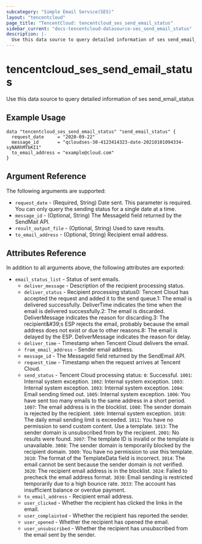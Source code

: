 ```yaml
---
subcategory: "Simple Email Service(SES)"
layout: "tencentcloud"
page_title: "TencentCloud: tencentcloud_ses_send_email_status"
sidebar_current: "docs-tencentcloud-datasource-ses_send_email_status"
description: |-
  Use this data source to query detailed information of ses send_email_status
---
```


# tencentcloud_ses_send_email_status

Use this data source to query detailed information of ses send_email_status

## Example Usage

```hcl
data "tencentcloud_ses_send_email_status" "send_email_status" {
  request_date     = "2020-09-22"
  message_id       = "qcloudses-30-4123414323-date-20210101094334-syNARhMTbKI1"
  to_email_address = "example@cloud.com"
}
```

## Argument Reference

The following arguments are supported:

* `request_date` - (Required, String) Date sent. This parameter is required. You can only query the sending status for a single date at a time.
* `message_id` - (Optional, String) The MessageId field returned by the SendMail API.
* `result_output_file` - (Optional, String) Used to save results.
* `to_email_address` - (Optional, String) Recipient email address.

## Attributes Reference

In addition to all arguments above, the following attributes are exported:

* `email_status_list` - Status of sent emails.
  * `deliver_message` - Description of the recipient processing status.
  * `deliver_status` - Recipient processing status0: Tencent Cloud has accepted the request and added it to the send queue.1: The email is delivered successfully. DeliverTime indicates the time when the email is delivered successfully.2: The email is discarded. DeliverMessage indicates the reason for discarding.3: The recipient&amp;#39;s ESP rejects the email, probably because the email address does not exist or due to other reasons.8: The email is delayed by the ESP. DeliverMessage indicates the reason for delay.
  * `deliver_time` - Timestamp when Tencent Cloud delivers the email.
  * `from_email_address` - Sender email address.
  * `message_id` - The MessageId field returned by the SendEmail API.
  * `request_time` - Timestamp when the request arrives at Tencent Cloud.
  * `send_status` - Tencent Cloud processing status: `0`: Successful. `1001`: Internal system exception. `1002`: Internal system exception. `1003`: Internal system exception. `1003`: Internal system exception. `1004`: Email sending timed out. `1005`: Internal system exception. `1006`: You have sent too many emails to the same address in a short period. `1007`: The email address is in the blocklist. `1008`: The sender domain is rejected by the recipient. `1009`: Internal system exception. `1010`: The daily email sending limit is exceeded. `1011`: You have no permission to send custom content. Use a template. `1013`: The sender domain is unsubscribed from by the recipient. `2001`: No results were found. `3007`: The template ID is invalid or the template is unavailable. `3008`: The sender domain is temporarily blocked by the recipient domain. `3009`: You have no permission to use this template. `3010`: The format of the TemplateData field is incorrect. `3014`: The email cannot be sent because the sender domain is not verified. `3020`: The recipient email address is in the blocklist. `3024`: Failed to precheck the email address format. `3030`: Email sending is restricted temporarily due to a high bounce rate. `3033`: The account has insufficient balance or overdue payment.
  * `to_email_address` - Recipient email address.
  * `user_clicked` - Whether the recipient has clicked the links in the email.
  * `user_complainted` - Whether the recipient has reported the sender.
  * `user_opened` - Whether the recipient has opened the email.
  * `user_unsubscribed` - Whether the recipient has unsubscribed from the email sent by the sender.



